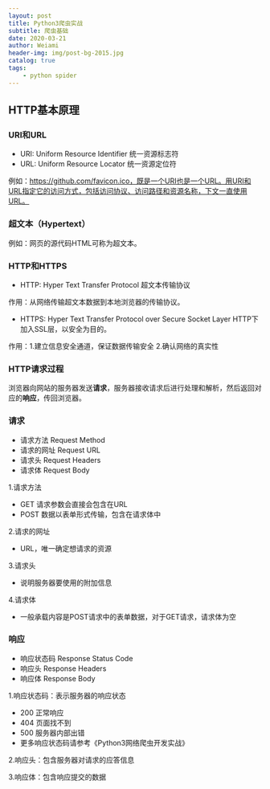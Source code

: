 ```yaml
---
layout: post
title: Python3爬虫实战
subtitle: 爬虫基础
date: 2020-03-21
author: Weiami
header-img: img/post-bg-2015.jpg
catalog: true
tags:
    - python spider
---
```


## HTTP基本原理

### URI和URL

* URI: Uniform Resource Identifier 统一资源标志符
* URL: Uniform Resource Locator 统一资源定位符

例如：https://github.com/favicon.ico，既是一个URI也是一个URL。用URI和URL指定它的访问方式，包括访问协议、访问路径和资源名称，下文一直使用URL。

### 超文本（Hypertext）

例如：网页的源代码HTML可称为超文本。

### HTTP和HTTPS

* HTTP: Hyper Text Transfer Protocol 超文本传输协议

作用：从网络传输超文本数据到本地浏览器的传输协议。

* HTTPS: Hyper Text Transfer Protocol over Secure Socket Layer HTTP下加入SSL层，以安全为目的。

作用：1.建立信息安全通道，保证数据传输安全 2.确认网络的真实性

### HTTP请求过程

浏览器向网站的服务器发送**请求**，服务器接收请求后进行处理和解析，然后返回对应的**响应**，传回浏览器。

### 请求

* 请求方法 Request Method
* 请求的网址 Request URL
* 请求头 Request Headers
* 请求体 Request Body

1.请求方法

* GET 请求参数会直接会包含在URL
* POST 数据以表单形式传输，包含在请求体中

2.请求的网址

* URL，唯一确定想请求的资源

3.请求头

* 说明服务器要使用的附加信息

4.请求体

* 一般承载内容是POST请求中的表单数据，对于GET请求，请求体为空

### 响应

* 响应状态码 Response Status Code
* 响应头 Response Headers
* 响应体 Response Body

1.响应状态码：表示服务器的响应状态

* 200 正常响应
* 404 页面找不到
* 500 服务器内部出错
* 更多响应状态码请参考《Python3网络爬虫开发实战》

2.响应头：包含服务器对请求的应答信息

3.响应体：包含响应提交的数据